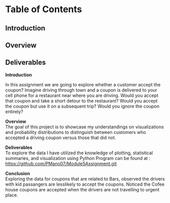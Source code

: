 # Table of Contents 
## Introduction
## Overview
## Deliverables



**Introduction**  

In this assignment we are going to explore whether a customer accept the coupon? Imagine driving through town and a coupon is delivered to your cell phone for a restaurant near where you are driving. Would you accept that coupon and take a short detour to the restaurant? Would you accept the coupon but use it on a subsequent trip? Would you ignore the coupon entirely?  

**Overview**  
The goal of this project is to showcase my understandings on visualizations and probability distributions to distinguish between customers who accepted a driving coupon versus those that did not.

**Deliverables**  
To explore the data I have utilized the knowledge of plotting, statistical summaries, and visualization using Python
Program can be found at : https://github.com/PMano07/Module5Assignment.git

**Conclusion**  
Exploring the data for coupons that are related to Bars, observed the drivers with kid passangers are lesslikely to accept the coupons. Noticed the Cofee house coupons are accepted when the drivers are not travelling to urgent place.

